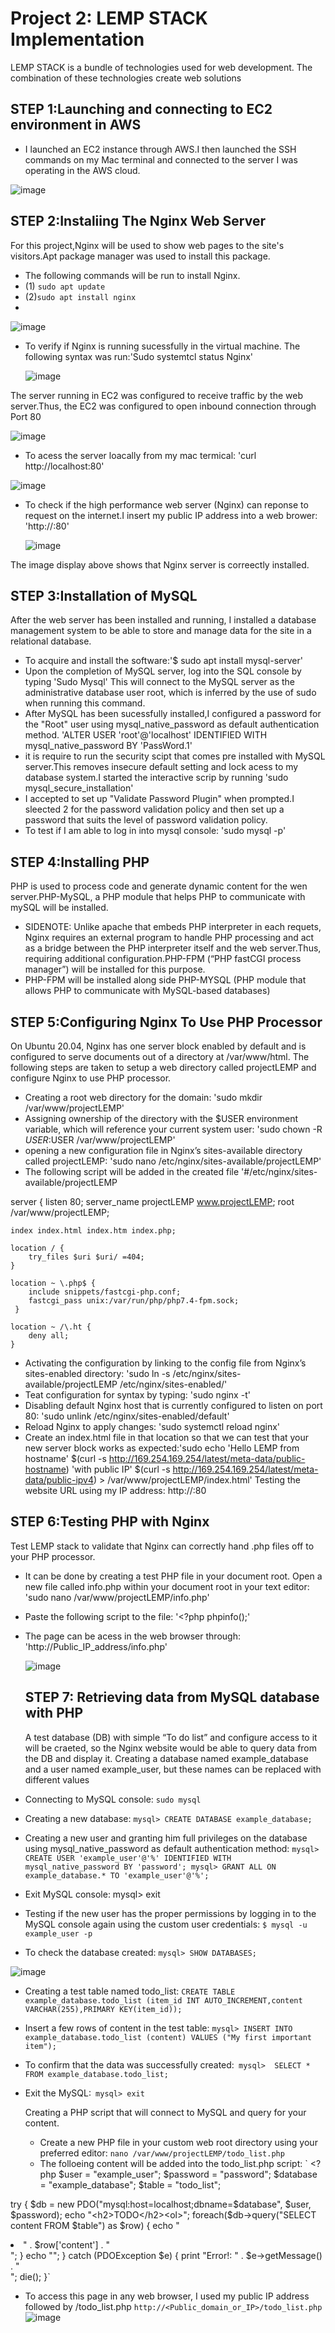 # Project 2: LEMP STACK Implementation
LEMP STACK is a bundle of technologies used for web development. The combination of these technologies create web solutions

## STEP 1:Launching and connecting to EC2 environment in AWS

* I launched an EC2 instance through AWS.I then launched the SSH commands on my Mac terminal and connected to the server I was operating in the AWS cloud.

![image](https://github.com/Mubarokahh/DevOps-Projects/assets/135038657/64b118b6-1ee5-4fe1-84d5-1c5f3f0b48e8)

## STEP 2:Instaliing The Nginx Web Server
For this project,Nginx will be used to show web pages to the site's visitors.Apt package manager was used to install this package. 

* The following commands will be run to install Nginx.
* (1) `sudo apt update`
*  (2)`sudo apt install nginx`
* 
![image](https://github.com/Mubarokahh/DevOps-Projects/assets/135038657/425b948f-a198-442d-8b8a-68bdf465d603)

* To verify if Nginx is running sucessfully in the virtual machine. The following syntax was run:'Sudo systemtcl status Nginx'

  ![image](https://github.com/Mubarokahh/DevOps-Projects/assets/135038657/3ba291d1-48d7-45a8-88ee-696e5f91f63d)

The server running in EC2 was configured to receive traffic by the web server.Thus, the EC2 was configured to open inbound connection through Port 80

![image](https://github.com/Mubarokahh/DevOps-Projects/assets/135038657/b9719b58-c2fd-4a26-af20-2740dc6ca0f8)

* To acess the server loacally from my mac termical: 'curl http://localhost:80'

![image](https://github.com/Mubarokahh/DevOps-Projects/assets/135038657/1db00187-44bf-4df4-9dc7-0aab5df79589)

* To check if the high performance web server (Nginx) can reponse to request on the internet.I insert my public IP address into a web brower: 'http://<Public-IP-Address>:80'

  ![image](https://github.com/Mubarokahh/DevOps-Projects/assets/135038657/894214b7-df31-41fe-9b10-1e0d519e2db4)

The image display above shows that Nginx server is correectly installed.

## STEP 3:Installation of MySQL

After the web server has been installed and running, I installed a database management system to be able to store and manage data for the site in a relational database. 
* To acquire and install the software:'$ sudo apt install mysql-server' 
* Upon the completion of MySQL server, log into the SQL console by typing 'Sudo Mysql' This will connect to the MySQL server as the administrative database user root, which is inferred by the use of sudo when running this command.
* After MySQL has been sucessfully installed,I configured a password for the "Root" user using mysql_native_password as default authentication method. 'ALTER USER 'root'@'localhost' IDENTIFIED WITH mysql_native_password BY 'PassWord.1'
 * it is require to run the security scipt that comes pre installed with MySQL server.This removes insecure default setting and lock acess to my database system.I started the interactive scrip by running 'sudo mysql_secure_installation'
 * I accepted to set up "Validate Password Plugin" when prompted.I sleected 2 for the password validation policy and then set up a password that suits the level of password validation policy.
 * To test if I am able to log in into mysql console: 'sudo mysql -p'

## STEP 4:Installing PHP

PHP is used to process code and generate dynamic content for the wen server.PHP-MySQL, a PHP module that helps PHP to communicate with mySQL will be installed.
* SIDENOTE: Unlike apache that embeds PHP interpreter in each requets, Nginx requires an external program to handle PHP processing and act as a bridge between the PHP interpreter itself and the web server.Thus, requiring additional configuration.PHP-FPM (“PHP fastCGI process manager”) will be installed for this purpose.
* PHP-FPM will be installed along side PHP-MYSQL (PHP module that allows PHP to communicate with MySQL-based databases)

## STEP 5:Configuring Nginx To Use PHP Processor

On Ubuntu 20.04, Nginx has one server block enabled by default and is configured to serve documents out of a directory at /var/www/html. The following steps are taken to setup a web directory called projectLEMP and configure Nginx to use PHP processor.
* Creating a root web directory for the domain: 'sudo mkdir /var/www/projectLEMP'
* Assigning ownership of the directory with the $USER environment variable, which will reference your current system user: 'sudo chown -R $USER:$USER /var/www/projectLEMP'
* opening a new configuration file in Nginx’s sites-available directory called projectLEMP: 'sudo nano /etc/nginx/sites-available/projectLEMP'
* The following script will be added in the created file
'#/etc/nginx/sites-available/projectLEMP

server {
    listen 80;
    server_name projectLEMP www.projectLEMP;
    root /var/www/projectLEMP;

    index index.html index.htm index.php;

    location / {
        try_files $uri $uri/ =404;
    }

    location ~ \.php$ {
        include snippets/fastcgi-php.conf;
        fastcgi_pass unix:/var/run/php/php7.4-fpm.sock;
     }

    location ~ /\.ht {
        deny all;
    }
    
* Activating the configuration by linking to the config file from Nginx’s sites-enabled directory: 'sudo ln -s /etc/nginx/sites-available/projectLEMP /etc/nginx/sites-enabled/'
* Teat configuration for syntax by typing: 'sudo nginx -t'
* Disabling default Nginx host that is currently configured to listen on port 80: 'sudo unlink /etc/nginx/sites-enabled/default'
* Reload Nginx to apply changes: 'sudo systemctl reload nginx'
* Create an index.html file in that location so that we can test that your new server block works as expected:'sudo echo 'Hello LEMP from hostname' $(curl -s http://169.254.169.254/latest/meta-data/public-hostname) 'with public IP' $(curl -s http://169.254.169.254/latest/meta-data/public-ipv4) > /var/www/projectLEMP/index.html'
Testing the website URL using my IP address: http://<Public-IP-Address>:80

## STEP 6:Testing PHP with Nginx
Test LEMP stack to  validate that Nginx can correctly hand .php files off to your PHP processor.
* It can be done by creating a test PHP file in your document root. Open a new file called info.php within your document root in your text editor: 'sudo nano /var/www/projectLEMP/info.php'
* Paste the following script to the file: 
'<?php
phpinfo();'
* The page can be acess in the web browser through: 'http://Public_IP_address/info.php'
  
  ![image](https://github.com/Mubarokahh/DevOps-Projects/assets/135038657/269ec5d0-5eb3-4f50-aa23-7929ba9f5420)

  ## STEP 7: Retrieving data from MySQL database with PHP
  A test database (DB) with simple “To do list” and configure access to it will be craeted, so the Nginx website would be able to query data from the DB and display it.
Creating a database named example_database and a user named example_user, but these names can be replaced with different values
* Connecting to MySQL console:  `sudo mysql`
* Creating a new database: `mysql> CREATE DATABASE example_database;`
* Creating a new user and granting him full privileges on the database using mysql_native_password as default authentication method: `mysql>  CREATE USER 'example_user'@'%' IDENTIFIED WITH mysql_native_password BY 'password'; mysql> GRANT ALL ON example_database.* TO 'example_user'@'%';`
* Exit MySQL console: mysql> exit
* Testing if the new user has the proper permissions by logging in to the MySQL console again using the custom user credentials: `$ mysql -u example_user -p`
* To check the database created: `mysql> SHOW DATABASES;`

![image](https://github.com/Mubarokahh/DevOps-Projects/assets/135038657/69f816cb-fdc6-4314-b7a8-725c411adfb1)

* Creating a test table named todo_list: 
`CREATE TABLE example_database.todo_list (item_id INT AUTO_INCREMENT,content VARCHAR(255),PRIMARY KEY(item_id));`
* Insert a few rows of content in the test table: `mysql> INSERT INTO example_database.todo_list (content) VALUES ("My first important item");`
* To confirm that the data was successfully created:` mysql>  SELECT * FROM example_database.todo_list;`
* Exit the MySQL:` mysql> exit`

   Creating a PHP script that will connect to MySQL and query for your content.
  * Create a new PHP file in your custom web root directory using your preferred editor: `nano /var/www/projectLEMP/todo_list.php`
  * The folloeing content will be added into the todo_list.php script:
   ` <?php
$user = "example_user";
$password = "password";
$database = "example_database";
$table = "todo_list";

try {
  $db = new PDO("mysql:host=localhost;dbname=$database", $user, $password);
  echo "<h2>TODO</h2><ol>";
  foreach($db->query("SELECT content FROM $table") as $row) {
    echo "<li>" . $row['content'] . "</li>";
  }
  echo "</ol>";
} catch (PDOException $e) {
    print "Error!: " . $e->getMessage() . "<br/>";
    die();
}`
* To access this page in any web browser, I used my public IP address followed by /todo_list.php `http://<Public_domain_or_IP>/todo_list.php`
 ![image](https://github.com/Mubarokahh/DevOps-Projects/assets/135038657/83aad96c-f1de-4ff1-9b15-deabe8666551)



